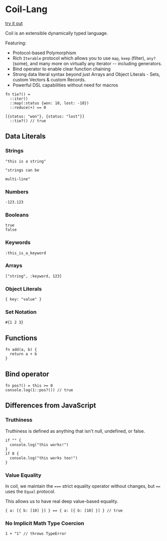 # Coil-Lang

[try it out](https://coil-lang.netlify.app/)

Coil is an extensible dynamically typed language.

Featuring:

- Protocol-based Polymorphism
- Rich `Iterable` protocol which allows you to use `map`, `keep` (filter), `any?` (some), and many more on virtually any iterator -- including generators.
- Bind operator to enable clear function chaining
- Strong data literal syntax beyond just Arrays and Object Literals - Sets, custom Vectors & custom Records.
- Powerful DSL capabilities without need for macros

```
fn tie?() =
  ::iter()
  ::map(:status {won: 10, lost: -10})
  ::reduce(+) == 0

[{status: "won"}, {status: "lost"}]
  ::tie?() // true
```

## Data Literals

### Strings

```
"this is a string"

"strings can be

multi-line"
```

### Numbers

```
-123.123
```

### Booleans

```
true
false
```

### Keywords

```
:this_is_a_keyword
```

### Arrays

```
["string", :keyword, 123]
```

### Object Literals

```
{ key: "value" }
```

### Set Notation

```
#{1 2 3}
```

## Functions

```
fn add(a, b) {
  return a + b
}
```

## Bind operator

```
fn pos?() = this >= 0
console.log(1::pos?()) // true
```

## Differences from JavaScript

### Truthiness

Truthiness is defined as anything that isn't null, undefined, or false.

```
if "" {
  console.log("this works!")
}
if 0 {
  console.log("this works too!")
}
```

### Value Equality

In coil, we maintain the `===` strict equality operator without changes, but `==` uses the `Equal` protocol.

This allows us to have real deep value-based equality.

```
{ a: [{ b: [10] }] } == { a: [{ b: [10] }] } // true
```

### No Implicit Math Type Coercion

```
1 + "1" // throws TypeError
```
